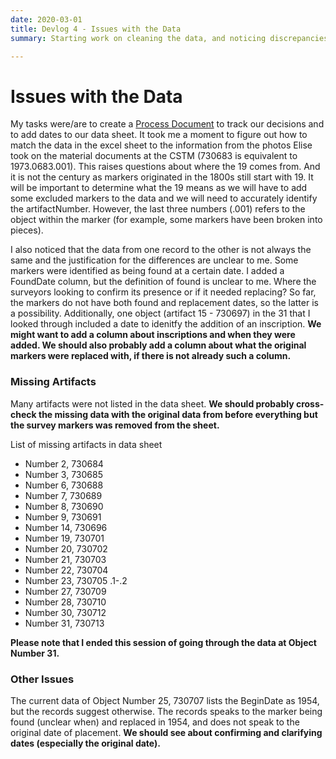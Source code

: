 ```yaml
---
date: 2020-03-01
title: Devlog 4 - Issues with the Data
summary: Starting work on cleaning the data, and noticing discrepancies and things to discuss with team.

---
```


# Issues with the Data

My tasks were/are to create a [Process Document](https://docs.google.com/document/d/1OfbnoV0E-AJJzlAjM_MHwy9q5EhSI7ua3aapiJwJSzI/edit?usp=sharing) to track our decisions and to add dates to our data sheet. It took me a moment to figure out how to match the data in the excel sheet to the information from the photos Elise took on the material documents at the CSTM (730683 is equivalent to 1973.0683.001). This raises questions about where the 19 comes from. And it is not the century as markers originated in the 1800s still start with 19. It will be important to determine what the 19 means as we will have to add some excluded markers to the data and we will need to accurately identify the artifactNumber. However, the last three numbers (.001) refers to the object within the marker (for example, some markers have been broken into pieces). 

I also noticed that the data from one record to the other is not always the same and the justification for the differences are unclear to me. Some markers were identified as being found at a certain date. I added a FoundDate column, but the definition of found is unclear to me. Where the surveyors looking to confirm its presence or if it needed replacing? So far, the markers do not have both found and replacement dates, so the latter is a possibility. Additionally, one object (artifact 15 - 730697) in the 31 that I looked through included a date to idenitfy the addition of an inscription. **We might want to add a column about inscriptions and when they were added. We should also probably add a column about what the original markers were replaced with, if there is not already such a column.**

### Missing Artifacts

Many artifacts were not listed in the data sheet. **We should probably cross-check the missing data with the original data from before everything but the survey markers was removed from the sheet.**

List of missing artifacts in data sheet
- Number 2, 730684
- Number 3, 730685
- Number 6, 730688
- Number 7, 730689
- Number 8, 730690
- Number 9, 730691
- Number 14, 730696
- Number 19, 730701
- Number 20, 730702
- Number 21, 730703
- Number 22, 730704
- Number 23, 730705 .1-.2
- Number 27, 730709
- Number 28, 730710
- Number 30, 730712
- Number 31, 730713

**Please note that I ended this session of going through the data at Object Number 31.**

### Other Issues

The current data of Object Number 25, 730707 lists the BeginDate as 1954, but the records suggest otherwise. The records speaks to the marker being found (unclear when) and replaced in 1954, and does not speak to the original date of placement. **We should see about confirming and clarifying dates (especially the original date).**

